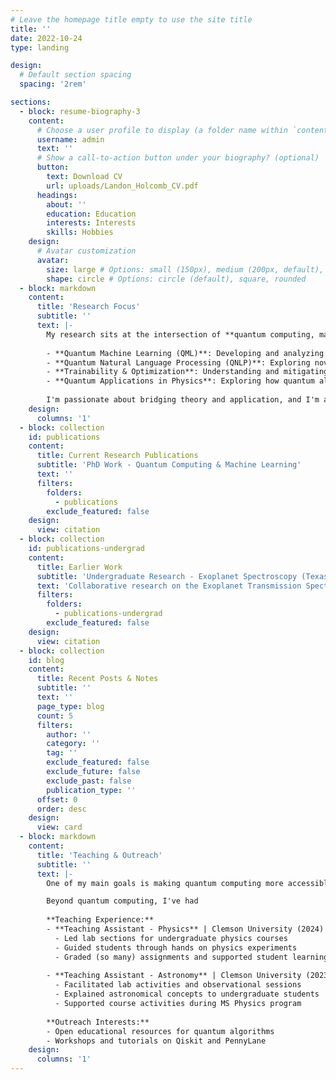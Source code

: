 ```yaml
---
# Leave the homepage title empty to use the site title
title: ''
date: 2022-10-24
type: landing

design:
  # Default section spacing
  spacing: '2rem'

sections:
  - block: resume-biography-3
    content:
      # Choose a user profile to display (a folder name within `content/authors/`)
      username: admin
      text: ''
      # Show a call-to-action button under your biography? (optional)
      button:
        text: Download CV
        url: uploads/Landon_Holcomb_CV.pdf
      headings:
        about: ''
        education: Education
        interests: Interests
        skills: Hobbies
    design:
      # Avatar customization
      avatar:
        size: large # Options: small (150px), medium (200px, default), large (320px), xl (400px), xxl (500px)
        shape: circle # Options: circle (default), square, rounded
  - block: markdown
    content:
      title: 'Research Focus'
      subtitle: ''
      text: |-
        My research sits at the intersection of **quantum computing, machine learning, and algorithm design**. I work on:
        
        - **Quantum Machine Learning (QML)**: Developing and analyzing variational quantum algorithms for machine learning tasks
        - **Quantum Natural Language Processing (QNLP)**: Exploring novel methods to enhance NLP or improve QNLP
        - **Trainability & Optimization**: Understanding and mitigating barren plateaus in variational quantum circuits
        - **Quantum Applications in Physics**: Exploring how quantum algorithms can advance computational physics
        
        I'm passionate about bridging theory and application, and I'm always open to collaboration on quantum computing research.
    design:
      columns: '1'
  - block: collection
    id: publications
    content:
      title: Current Research Publications
      subtitle: 'PhD Work - Quantum Computing & Machine Learning'
      text: ''
      filters:
        folders:
          - publications
        exclude_featured: false
    design:
      view: citation
  - block: collection
    id: publications-undergrad
    content:
      title: Earlier Work
      subtitle: 'Undergraduate Research - Exoplanet Spectroscopy (Texas A&M)'
      text: 'Collaborative research on the Exoplanet Transmission Spectroscopy Imager (ETSI) for characterizing exoplanet atmospheres.'
      filters:
        folders:
          - publications-undergrad
        exclude_featured: false
    design:
      view: citation
  - block: collection
    id: blog
    content:
      title: Recent Posts & Notes
      subtitle: ''
      text: ''
      page_type: blog
      count: 5
      filters:
        author: ''
        category: ''
        tag: ''
        exclude_featured: false
        exclude_future: false
        exclude_past: false
        publication_type: ''
      offset: 0
      order: desc
    design:
      view: card
  - block: markdown
    content:
      title: 'Teaching & Outreach'
      subtitle: ''
      text: |-
        One of my main goals is making quantum computing more accessible through teaching and science communication. I'm developing educational materials, tutorials, and resources for students and anyone interested! Keep an eye out for future updates.

        Beyond quantum computing, I've had 
        
        **Teaching Experience:**
        - **Teaching Assistant - Physics** | Clemson University (2024)
          - Led lab sections for undergraduate physics courses
          - Guided students through hands on physics experiments
          - Graded (so many) assignments and supported student learning
        
        - **Teaching Assistant - Astronomy** | Clemson University (2023-2025)
          - Facilitated lab activities and observational sessions
          - Explained astronomical concepts to undergraduate students
          - Supported course activities during MS Physics program
        
        **Outreach Interests:**
        - Open educational resources for quantum algorithms
        - Workshops and tutorials on Qiskit and PennyLane
    design:
      columns: '1'
---
```

